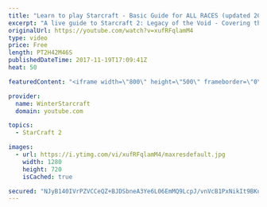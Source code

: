 ```yaml
---
title: "Learn to play Starcraft - Basic Guide for ALL RACES (updated 2017)"
excerpt: "A live guide to Starcraft 2: Legacy of the Void - Covering the basics and build orders for all of the races, and covering the important decisions to be made early in the game.  Not a step by step guide but a demonstration once you have the very basics of the units and races!"
originalUrl: https://youtube.com/watch?v=xufRFqlamM4
type: video
price: Free
length: PT2H42M46S
publishedDateTime: 2017-11-19T17:09:41Z
heat: 50

featuredContent: "<iframe width=\"800\" height=\"500\" frameborder=\"0\" src=\"https://www.youtube.com/embed/xufRFqlamM4\" allow=\"accelerometer; autoplay; encrypted-media; gyroscope; picture-in-picture\" allowfullscreen></iframe>"

provider:
  name: WinterStarcraft
  domain: youtube.com

topics:
  - StarCraft 2

images:
  - url: https://i.ytimg.com/vi/xufRFqlamM4/maxresdefault.jpg
    width: 1280
    height: 720
    isCached: true

secured: "NJyB140IVrPZVCCeQZ+BJDSbneA3Ye6L06EmMQ9LcpJ/vnVcB1PxNikIt9BKuUuA2uVuQEuDhEIsaih0ZMb5W8SqvQ42N1vD5gSLaZX2+Dhl2bugNwOpmpGLVnj94+vkY4+3OfyVG25nnNAz1fpAaN4Uf66LlhQRP92wy8ps+43kJz8rHzzqhfXfOastGQzmUXFhop8493zVx2OTXUGSVAxExHHodVRpdmORRRZyHmxZXYzmzYJO2M4F6XUjBU0Vm7CeDMk4l/nG/lX7nDQN/85lAeKnzthWlhqAVCrIboLMTOh6q7/fFZgx4PjNw06BAWLyEKGpDYfDp9Mh9/UR3/lkPbbCchSHz2smdzehzFaOYazT761f4+A3XU63CKc60Ath94cQR0E7Z6A+zbY1vimZEP01kjkLJsUPspkqWFqet1Bz+TZwcHA0IF/b1TuL;6EdBcA9KcCMFjClcDCpFvA=="
---
```


